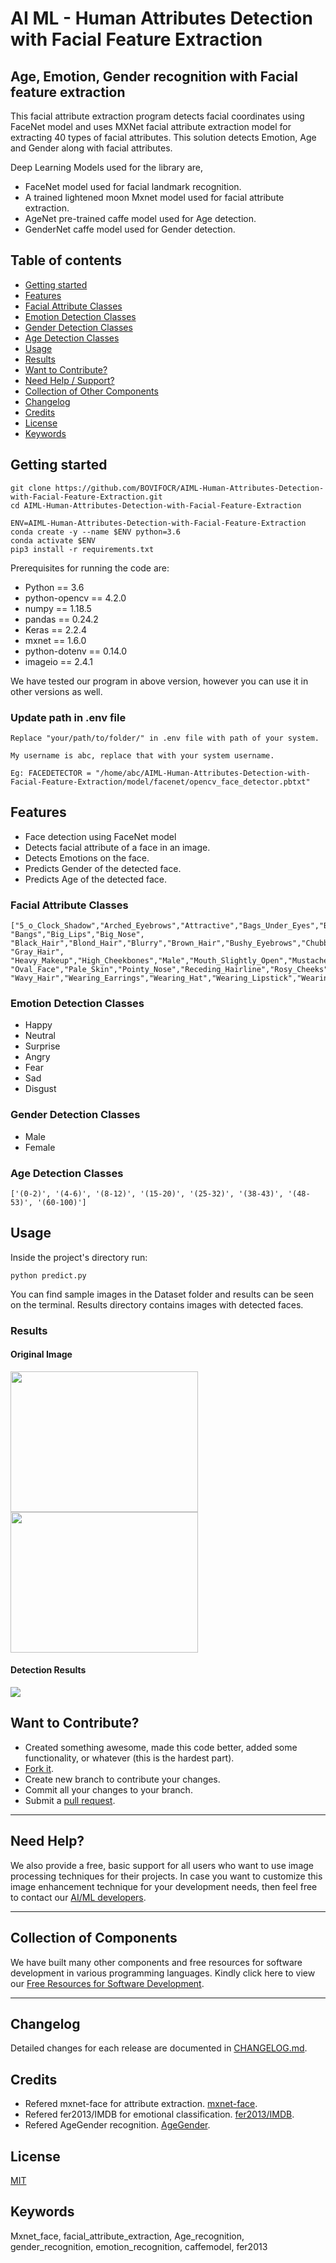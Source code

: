 # AI ML - Human Attributes Detection with Facial Feature Extraction

## Age, Emotion, Gender recognition with Facial feature extraction

This facial attribute extraction program detects facial coordinates using FaceNet model and uses MXNet facial attribute extraction model for extracting 40 types of facial attributes. This solution detects Emotion, Age and Gender along with facial attributes.

Deep Learning Models used for the library are,

- FaceNet model used for facial landmark recognition.
- A trained lightened moon Mxnet model used for facial attribute extraction.
- AgeNet pre-trained caffe model used for Age detection.
- GenderNet caffe model used for Gender detection.

## Table of contents

- [Getting started](#getting-started)
- [Features](#features)
- [Facial Attribute Classes](#facial-attribute-classes)
- [Emotion Detection Classes](#emotion-detection-classes)
- [Gender Detection Classes](#gender-detection-classes)
- [Age Detection Classes](#age-detection-classes)
- [Usage](#usage)
- [Results](#results)
- [Want to Contribute?](#want-to-contribute)
- [Need Help / Support?](#need-help)
- [Collection of Other Components](#collection-of-components)
- [Changelog](#changelog)
- [Credits](#credits)
- [License](#license)
- [Keywords](#Keywords)

## Getting started

```
git clone https://github.com/BOVIFOCR/AIML-Human-Attributes-Detection-with-Facial-Feature-Extraction.git
cd AIML-Human-Attributes-Detection-with-Facial-Feature-Extraction

ENV=AIML-Human-Attributes-Detection-with-Facial-Feature-Extraction
conda create -y --name $ENV python=3.6
conda activate $ENV
pip3 install -r requirements.txt
```

Prerequisites for running the code are:

- Python == 3.6
- python-opencv == 4.2.0
- numpy == 1.18.5
- pandas == 0.24.2
- Keras == 2.2.4
- mxnet == 1.6.0
- python-dotenv == 0.14.0
- imageio == 2.4.1

We have tested our program in above version, however you can use it in other versions as well.

### Update path in .env file
    
    Replace "your/path/to/folder/" in .env file with path of your system.
    
    My username is abc, replace that with your system username.
    
    Eg: FACEDETECTOR = "/home/abc/AIML-Human-Attributes-Detection-with-Facial-Feature-Extraction/model/facenet/opencv_face_detector.pbtxt"

## Features

- Face detection using FaceNet model
- Detects facial attribute of a face in an image.
- Detects Emotions on the face.
- Predicts Gender of the detected face.
- Predicts Age of the detected face.

### Facial Attribute Classes

    ["5_o_Clock_Shadow","Arched_Eyebrows","Attractive","Bags_Under_Eyes","Bald", "Bangs","Big_Lips","Big_Nose",
    "Black_Hair","Blond_Hair","Blurry","Brown_Hair","Bushy_Eyebrows","Chubby","Double_Chin","Eyeglasses","Goatee",
    "Gray_Hair", "Heavy_Makeup","High_Cheekbones","Male","Mouth_Slightly_Open","Mustache","Narrow_Eyes","No_Beard",
    "Oval_Face","Pale_Skin","Pointy_Nose","Receding_Hairline","Rosy_Cheeks","Sideburns","Smiling","Straight_Hair",
    "Wavy_Hair","Wearing_Earrings","Wearing_Hat","Wearing_Lipstick","Wearing_Necklace","Wearing_Necktie","Young"] 
    
### Emotion Detection Classes

   - Happy
   - Neutral
   - Surprise
   - Angry
   - Fear
   - Sad
   - Disgust

### Gender Detection Classes

   - Male
   - Female

### Age Detection Classes

    ['(0-2)', '(4-6)', '(8-12)', '(15-20)', '(25-32)', '(38-43)', '(48-53)', '(60-100)']
    
## Usage

Inside the project's directory run:

```
python predict.py
```
You can find sample images in the Dataset folder and results can be seen on the terminal. Results directory contains images with detected faces.


### Results
#### Original Image

<img src="images/image1.jpg" width = "300" height = "225"/>
<img src="images/image2.jpg" width = "300" height = "225"/>

#### Detection Results

<img src="images/result1.png" />

## Want to Contribute?

- Created something awesome, made this code better, added some functionality, or whatever (this is the hardest part).
- [Fork it](http://help.github.com/forking/).
- Create new branch to contribute your changes.
- Commit all your changes to your branch.
- Submit a [pull request](http://help.github.com/pull-requests/).

-----

## Need Help? 

We also provide a free, basic support for all users who want to use image processing techniques for their projects. In case you want to customize this image enhancement technique for your development needs, then feel free to contact our [AI/ML developers](https://www.weblineindia.com/ai-ml-dl-development.html).

-----

## Collection of Components

We have built many other components and free resources for software development in various programming languages. Kindly click here to view our [Free Resources for Software Development](https://www.weblineindia.com/software-development-resources.html).

------

## Changelog

Detailed changes for each release are documented in [CHANGELOG.md](./CHANGELOG.md).

## Credits

- Refered mxnet-face for attribute extraction.  [mxnet-face](https://github.com/tornadomeet/mxnet-face).
- Refered fer2013/IMDB for emotional classification.  [fer2013/IMDB](https://github.com/oarriaga/face_classification).
- Refered AgeGender recognition.  [AgeGender](https://github.com/spmallick/learnopencv/tree/master/AgeGender).

## License

[MIT](LICENSE)

[mit]: https://github.com/miguelmota/is-valid-domain/blob/e48e90f3ecd55431bbdba950eea013c2072d2fac/LICENSE

## Keywords

 Mxnet_face, facial_attribute_extraction, Age_recognition, gender_recognition, emotion_recognition, caffemodel, fer2013

